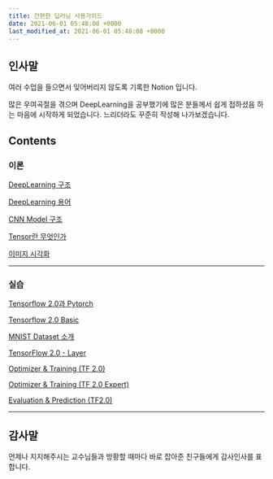 ```yaml
---
title: 간편한 딥러닝 사용가이드
date: 2021-06-01 05:48:08 +0000
last_modified_at: 2021-06-01 05:48:08 +0000
---
```


## 인사말

여러 수업을 들으면서 잊어버리지 않도록 기록한 Notion 입니다.

많은 우여곡절을 겪으며 DeepLearning을 공부했기에 많은 분들께서 쉽게 접하셨음 하는 마음에 시작하게 되었습니다. 느리더라도 꾸준히 작성해 나가보겠습니다.

## Contents
### 이론

[DeepLearning 구조](https://www.notion.so/DeepLearning-d74bae6eb72746f1b5565158c0035d51)

[DeepLearning 용어](https://www.notion.so/DeepLearning-86ce4bada0e648a4bbba52a6d09e2470)

[CNN Model 구조](https://www.notion.so/CNN-Model-28a0703f145643e6af760fd57b7ef182)

[Tensor란 무엇인가](https://www.notion.so/Tensor-65fbc70602304bcdab9967033b7f5e97)

[이미지 시각화](https://www.notion.so/63a3cc0085744fbcaa909cb2a63ed1a9)

---

### 실습

[Tensorflow 2.0과 Pytorch](https://www.notion.so/Tensorflow-2-0-Pytorch-33993c5cd07f49279fa405402a455595)

[Tensorflow 2.0 Basic](https://www.notion.so/Tensorflow-2-0-Basic-e740a91cce864fc9bbc6746d2cc646fd)

[MNIST Dataset 소개](https://www.notion.so/MNIST-Dataset-9a585527ae8e4f0f8679ff76af268955)

[TensorFlow 2.0 - Layer](https://www.notion.so/TensorFlow-2-0-Layer-ae1e979ca9e54cca829079c4ab424869)

[Optimizer & Training (TF 2.0)](https://www.notion.so/Optimizer-Training-TF-2-0-2f33e846ee29463f874e15099c0bd94c)

[Optimizer & Training (TF 2.0 Expert)](https://www.notion.so/Optimizer-Training-TF-2-0-Expert-3038adcca2bf4d1ea69b12021c28c45f)

[Evaluation & Prediction (TF2.0)](https://www.notion.so/Evaluation-Prediction-TF2-0-4c12e91dbebe405c934b2c554c64a909)

---

## 감사말

언제나 지지해주시는 교수님들과 방황할 때마다 바로 잡아준 친구들에게 감사인사를 표합니다.
